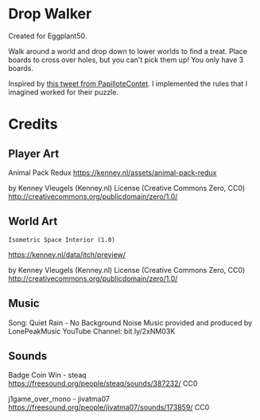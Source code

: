 # Drop Walker

Created for Eggplant50.

Walk around a world and drop down to lower worlds to find a treat. Place boards
to cross over holes, but you can't pick them up! You only have 3 boards.

Inspired by [this tweet from
PapilloteContet](https://twitter.com/PapilloteContet/status/1755192182104097090).
I implemented the rules that I imagined worked for their puzzle.


# Credits

## Player Art
Animal Pack Redux
https://kenney.nl/assets/animal-pack-redux

by  Kenney Vleugels (Kenney.nl)
	License (Creative Commons Zero, CC0)
	http://creativecommons.org/publicdomain/zero/1.0/


## World Art
	Isometric Space Interior (1.0)
https://kenney.nl/data/itch/preview/

by  Kenney Vleugels (Kenney.nl)
	License (Creative Commons Zero, CC0)
	http://creativecommons.org/publicdomain/zero/1.0/


## Music

Song: Quiet Rain - No Background Noise
Music provided and produced by LonePeakMusic
YouTube Channel: bit.ly/2xNM03K


## Sounds

Badge Coin Win - steaq
https://freesound.org/people/steaq/sounds/387232/
CC0

j1game_over_mono - jivatma07
https://freesound.org/people/jivatma07/sounds/173859/
CC0
